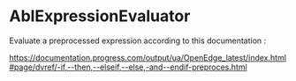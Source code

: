 # AblExpressionEvaluator

Evaluate a preprocessed expression according to this documentation : 

https://documentation.progress.com/output/ua/OpenEdge_latest/index.html#page/dvref/-if,--then,--elseif,--else,-and--endif-preproces.html
